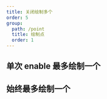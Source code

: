 ```yaml
---
title: 关闭绘制多个
order: 5
group:
  path: /point
  title: 绘制点
  order: 1
---
```


## 单次 enable 最多绘制一个

<code src="./addMultiple.tsx" compact="true"></code>

## 始终最多绘制一个

<code src="./multiple.tsx" compact="true"></code>
